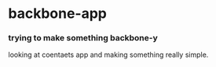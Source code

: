 # backbone-app #
### trying to make something backbone-y ###
looking at coentaets app and making something really simple.